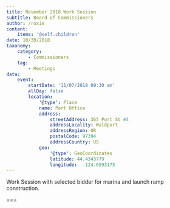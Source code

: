 ```yaml
---
title: November 2018 Work Session
subtitle: Board of Commissioners
author: /roxie
content:
    items: '@self.children'
date: 10/30/2018
taxonomy:
    category: 
        - Commissioners
    tag: 
        - Meetings
data:
    event:
        startDate: '11/07/2018 09:30 am'
        allDay: false
        location:
            '@type': Place
            name: Port Office
            address:
                streetAddress: 365 Port St #A
                addressLocality: Waldport
                addressRegion: OR
                postalCode: 97394
                addressCountry: US
            geo:
                '@type': GeoCoordinates
                latitude: 44.4343779
                longitude:  -124.0593175
---
```


Work Session with selected bidder for marina and launch ramp construction.

===
